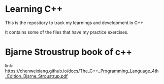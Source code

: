 # Learning C++
This is the repository to track my learnings and development in C++

It contains some of the files that have my practice exercises. 

# Bjarne Stroustrup book of c++

link: https://chenweixiang.github.io/docs/The_C++_Programming_Language_4th_Edition_Bjarne_Stroustrup.pdf
